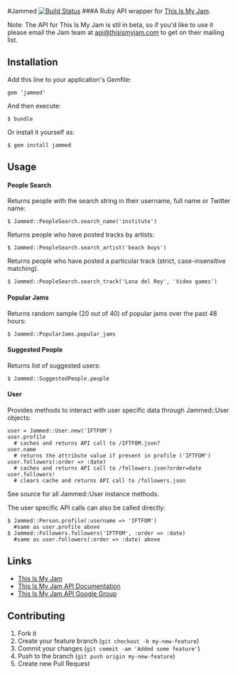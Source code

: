 #Jammed [![Build Status](https://secure.travis-ci.org/seanslerner/Jammed.png?branch=master)](http://travis-ci.org/seanslerner/Jammed)
###A Ruby API wrapper for [This Is My Jam](http://www.thisismyjam.com/).

Note: The API for This Is My Jam is stil in beta, so if you'd like to use it please email the Jam team at api@thisismyjam.com to get on their mailing list.

## Installation

Add this line to your application's Gemfile:

    gem 'jammed'

And then execute:

    $ bundle

Or install it yourself as:

    $ gem install jammed

## Usage

#### People Search

Returns people with the search string in their username, full name or Twitter name:

    $ Jammed::PeopleSearch.search_name('institute')

Returns people who have posted tracks by artists:

    $ Jammed::PeopleSearch.search_artist('beach boys')

Returns people who have posted a particular track (strict, case-insensitive matching).

    $ Jammed::PeopleSearch.search_track('Lana del Rey', 'Video games')

#### Popular Jams

Returns random sample (20 out of 40) of popular jams over the past 48 hours:

    $ Jammed::PopularJams.popular_jams

#### Suggested People

Returns list of suggested users:

    $ Jammed::SuggestedPeople.people

#### User

Provides methods to interact with user specific data through Jammed::User objects:

    user = Jammed::User.new('IFTFOM')
    user.profile
      # caches and returns API call to /IFTFOM.json?
    user.name
      # returns the attribute value if present in profile ('IFTFOM')
    user.followers(:order => :date)
      # caches and returns API call to /followers.json?order=date
    user.followers!
      # clears cache and returns API call to /followers.json

See source for all Jammed::User instance methods.

The user specific API calls can also be called directly:

    $ Jammed::Person.profile(:username => 'IFTFOM')
      #same as user.profile above
    $ Jammed::Followers.followers('IFTFOM', :order => :date)
      #same as user.followers(:order => :date) above

## Links

* [This Is My Jam](http://www.thisismyjam.com/)
* [This Is My Jam API Documentation](http://www.thisismyjam.com/developers)
* [This Is My Jam API Google Group](https://groups.google.com/forum/?fromgroups#!forum/thisismyapi)

## Contributing

1. Fork it
2. Create your feature branch (`git checkout -b my-new-feature`)
3. Commit your changes (`git commit -am 'Added some feature'`)
4. Push to the branch (`git push origin my-new-feature`)
5. Create new Pull Request
